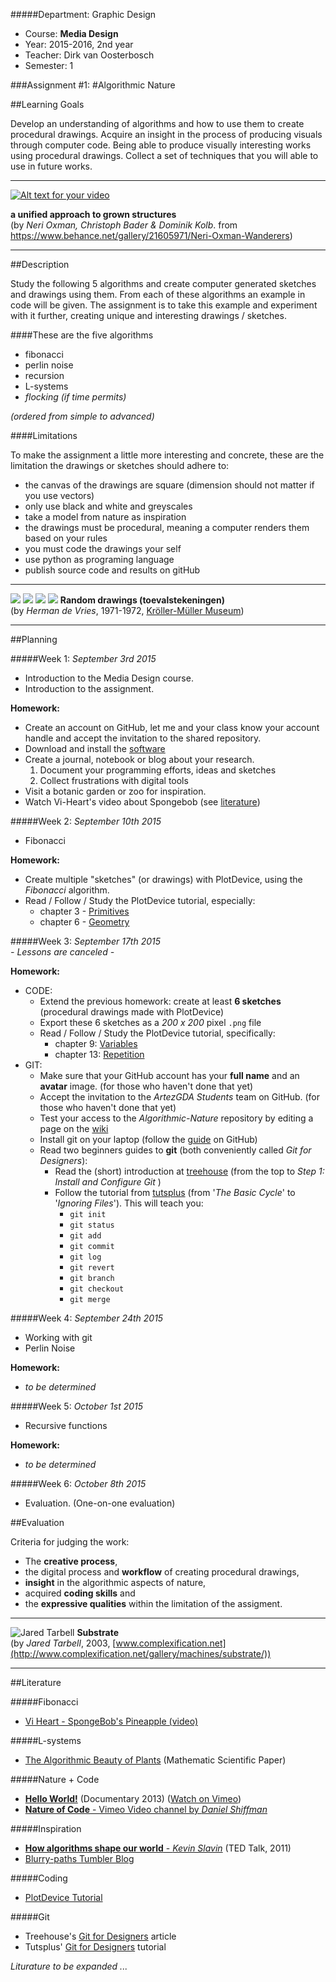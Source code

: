 #####Department: Graphic Design

- Course: **Media Design**
- Year: 2015-2016, 2nd year
- Teacher: Dirk van Oosterbosch
- Semester: 1

###Assignment #1:
#Algorithmic Nature

##Learning Goals

Develop an understanding of algorithms and how to use them to create procedural drawings. Acquire an insight in the process of producing visuals through computer code. Being able to produce visually interesting works using procedural drawings. Collect a set of techniques that you will able to use in future works.

----
[![Alt text for your video](http://img.youtube.com/vi/9HI8FerKr6Q/0.jpg)](http://www.youtube.com/watch?v=9HI8FerKr6Q)

**a unified approach to grown structures**  
(by *Neri Oxman, Christoph Bader & Dominik Kolb*. from https://www.behance.net/gallery/21605971/Neri-Oxman-Wanderers)

----
##Description

Study the following 5 algorithms and create computer generated sketches and drawings using them. From each of these algorithms an example in code will be given. The assignment is to take this example and experiment with it further, creating unique and interesting drawings / sketches.

####These are the five algorithms

- fibonacci
- perlin noise
- recursion
- L-systems
- *flocking (if time permits)*

*(ordered from simple to advanced)*

####Limitations

To make the assignment a little more interesting and concrete, these are the limitation the drawings or sketches should adhere to:

- the canvas of the drawings are square (dimension should not matter if you use vectors)
- only use black and white and greyscales
- take a model from nature as inspiration
- the drawings must be procedural, meaning a computer renders them based on your rules
- you must code the drawings your self
- use python as programing language
- publish source code and results on gitHub

----
![](images/herman_de_vries_1.jpg)
![](images/herman_de_vries_2.jpg)
![](images/herman_de_vries_3.jpg)
![](images/herman_de_vries_4.jpg)
**Random drawings (toevalstekeningen)**  
(by *Herman de Vries*, 1971-1972, [Kröller-Müller Museum](http://krollermuller.nl/herman-de-vries-toevalstekeningen))

----
##Planning

#####Week 1:
*September 3rd 2015*

- Introduction to the Media Design course.
- Introduction to the assignment.

**Homework:**

- Create an account on GitHub, let me and your class know your account handle and accept the invitation to the shared repository.
- Download and install the [software](Software.md)
- Create a journal, notebook or blog about your research.
 	1. Document your programming efforts, ideas and sketches
	2. Collect frustrations with digital tools
- Visit a botanic garden or zoo for inspiration.
- Watch Vi-Heart's video about Spongebob (see [literature](#literature))

#####Week 2:
*September 10th 2015*

- Fibonacci

**Homework:**

- Create multiple "sketches" (or drawings) with PlotDevice, using the _Fibonacci_ algorithm.
- Read / Follow / Study the PlotDevice tutorial, especially:
	- chapter 3 - [Primitives](http://plotdevice.io/tut/Primitives) 	 
	- chapter 6 - [Geometry](http://plotdevice.io/tut/Geometry)
	

#####Week 3:
*September 17th 2015*  
*- Lessons are canceled -*

**Homework:**

- CODE:
	- Extend the previous homework: create at least **6  sketches** (procedural drawings made with PlotDevice)
	- Export these 6 sketches as a *200 x 200* pixel `.png` file
	- Read / Follow / Study the PlotDevice tutorial, specifically:
		- chapter 9: [Variables](http://plotdevice.io/tut/Variables.html)
		- chapter 13: [Repetition](http://plotdevice.io/tut/Repetition.html)
- GIT:
	- Make sure that your GitHub account has your **full name** and an **avatar** image. (for those who haven't done that yet)
	- Accept the invitation to the *ArtezGDA Students* team on GitHub. (for those who haven't done that yet)
	- Test your access to the *Algorithmic-Nature* repository by editing a page on the [wiki](https://github.com/ArtezGDA/Algorithmic-Nature/wiki) 
	- Install git on your laptop (follow the [guide](https://help.github.com/articles/set-up-git/) on GitHub)
	- Read two beginners guides to **git** (both conveniently called *Git for Designers*):
		- Read the (short) introduction at [treehouse](http://blog.teamtreehouse.com/git-for-designers-part-1) (from the top to *Step 1: Install and Configure Git* )
		- Follow the tutorial from [tutsplus](http://code.tutsplus.com/tutorials/git-for-designers--pre-54689) (from '*The Basic Cycle*' to '*Ignoring Files*'). This will teach you:
			- `git init`
			- `git status`
			- `git add`
			- `git commit`
			- `git log`
			- `git revert`
			- `git branch`
			- `git checkout`
			- `git merge`
	

#####Week 4:
*September 24th 2015*

- Working with git
- Perlin Noise

**Homework:**

- *to be determined*

#####Week 5:
*October 1st 2015*

- Recursive functions

**Homework:**

- *to be determined*

#####Week 6:
*October 8th 2015*

- Evaluation. (One-on-one evaluation)


##Evaluation

Criteria for judging the work:

- The **creative process**,
- the digital process and **workflow** of creating procedural drawings,
- **insight** in the algorithmic aspects of nature,
- acquired **coding skills** and
- the **expressive qualities** within the limitation of the assigment.

----

![Jared Tarbell](http://www.creativityfuse.com/wp-content/uploads/2010/10/Jared-Tarbell-Substrate-June-2003.jpg)
**Substrate**  
(by *Jared Tarbell*, 2003, [www.complexification.net](http://www.complexification.net/gallery/machines/substrate/))

----
##Literature

#####Fibonacci
- [Vi Heart - SpongeBob's Pineapple (video)](https://www.youtube.com/watch?v=gBxeju8dMho)

#####L-systems
- [The Algorithmic Beauty of Plants](http://algorithmicbotany.org/papers/abop/abop.pdf) (Mathematic Scientific Paper)

#####Nature + Code

- [**Hello World!**](http://hello-world.cc/?page_id=16) (Documentary 2013) ([Watch on Vimeo](https://vimeo.com/60735314))
- [**Nature of Code** - Vimeo Video channel by *Daniel Shiffman*](https://vimeo.com/channels/natureofcode)

#####Inspiration

- [**How algorithms shape our world** - *Kevin Slavin*](http://www.ted.com/talks/kevin_slavin_how_algorithms_shape_our_world?language=en) (TED Talk, 2011)
- [Blurry-paths Tumbler Blog](http://www.blurrypaths.com/tagged/coding)

#####Coding

- [PlotDevice Tutorial](http://plotdevice.io/tut/)

#####Git

- Treehouse's [Git for Designers](http://blog.teamtreehouse.com/git-for-designers-part-1) article
- Tutsplus' [Git for Designers](http://code.tutsplus.com/tutorials/git-for-designers--pre-54689) tutorial


*Liturature to be expanded ...* 

<!--#####Recursive Functions
- [two simple examples in Python and Processing](https://github.com/ArtezGDA/recursiveExamples)
-->